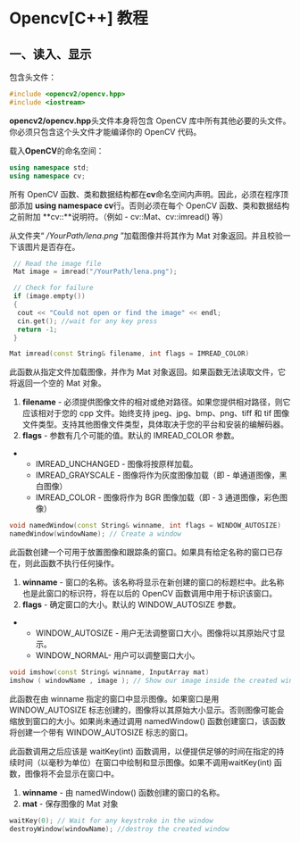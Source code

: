 # Opencv[C++] 教程

## 一、读入、显示

包含头文件：

```c++
#include <opencv2/opencv.hpp>
#include <iostream> 
```

**opencv2/opencv.hpp**头文件本身将包含 OpenCV 库中所有其他必要的头文件。你必须只包含这个头文件才能编译你的 OpenCV 代码。



载入**OpenCV**的命名空间：

```c++
using namespace std;
using namespace cv;
```

所有 OpenCV 函数、类和数据结构都在**cv**命名空间内声明。因此，必须在程序顶部添加 **using namespace cv**行。否则必须在每个 OpenCV 函数、类和数据结构之前附加 **cv::**说明符。（例如 - cv::Mat、cv::imread() 等）



从文件夹“ */YourPath/lena.png* ”加载图像并将其作为 Mat 对象返回。并且校验一下该图片是否存在。

```c++
 // Read the image file
 Mat image = imread("/YourPath/lena.png");

 // Check for failure
 if (image.empty()) 
 {
  cout << "Could not open or find the image" << endl;
  cin.get(); //wait for any key press
  return -1;
 }
```

```c++
Mat imread(const String& filename, int flags = IMREAD_COLOR)
```

此函数从指定文件加载图像，并作为 Mat 对象返回。如果函数无法读取文件，它将返回一个空的 Mat 对象。

1. **filename** - 必须提供图像文件的相对或绝对路径。如果您提供相对路径，则它应该相对于您的 cpp 文件。始终支持 jpeg、jpg、bmp、png、tiff 和 tif 图像文件类型。支持其他图像文件类型，具体取决于您的平台和安装的编解码器。
2. **flags** -  参数有几个可能的值。默认的 IMREAD_COLOR 参数。

- - IMREAD_UNCHANGED - 图像将按原样加载。
  - IMREAD_GRAYSCALE - 图像将作为灰度图像加载（即 - 单通道图像，黑白图像）
  - IMREAD_COLOR - 图像将作为 BGR 图像加载（即 - 3 通道图像，彩色图像）

```c++
void namedWindow(const String& winname, int flags = WINDOW_AUTOSIZE)
namedWindow(windowName); // Create a window
```

此函数创建一个可用于放置图像和跟踪条的窗口。如果具有给定名称的窗口已存在，则此函数不执行任何操作。

1. **winname** - 窗口的名称。该名称将显示在新创建的窗口的标题栏中。此名称也是此窗口的标识符，将在以后的 OpenCV 函数调用中用于标识该窗口。
2. **flags** - 确定窗口的大小。默认的 WINDOW_AUTOSIZE 参数。

- - WINDOW_AUTOSIZE - 用户无法调整窗口大小。图像将以其原始尺寸显示。 
  - WINDOW_NORMAL- 用户可以调整窗口大小。

```c++
void imshow(const String& winname, InputArray mat)
imshow ( windowName , image ); // Show our image inside the created window.
```

此函数在由 winname 指定的窗口中显示图像。如果窗口是用 WINDOW_AUTOSIZE 标志创建的，图像将以其原始大小显示。否则图像可能会缩放到窗口的大小。如果尚未通过调用 namedWindow() 函数创建窗口，该函数将创建一个带有 WINDOW_AUTOSIZE 标志的窗口。

此函数调用之后应该是 waitKey(int) 函数调用，以便提供足够的时间在指定的持续时间（以毫秒为单位）在窗口中绘制和显示图像。如果不调用waitKey(int) 函数，图像将不会显示在窗口中。

1. **winname** - 由 namedWindow() 函数创建的窗口的名称。
2. **mat** - 保存图像的 Mat 对象



```c++
waitKey(0); // Wait for any keystroke in the window
destroyWindow(windowName); //destroy the created window
```

